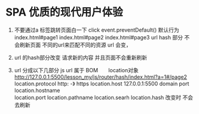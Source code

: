 # SPA  优质的现代用户体验
1. 不要通过a 标签跳转页面白一下
    click  event.preventDefault() 默认行为
    index.html#page1 index.html#page2 index.html#page3
    url hash 部分  不会刷新页面
    不同的url来匹配不同的资源
    url 会变， 
2. url 的hash部分改变 请求新的内容
    并且页面不会重新刷新

3. url 分成以下几部分
    js  url 属于  BOM　　location对象
    http://127.0.0.1:5500/lesson_my/js/router/hash/index.html?a=1#/page2
    location.protocol  http:   -》 https
    location.host   127.0.0.1:5500  domain  port 
        location.hostname  
        location.port
    location.pathname
    location.searh
    location.hash   改变时  不会去刷新